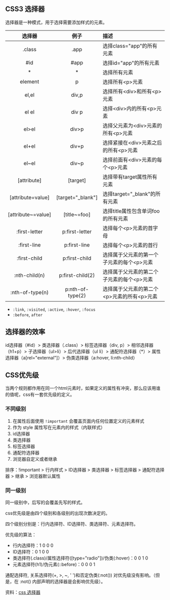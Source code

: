 ## CSS3 选择器

选择器是一种模式，用于选择需要添加样式的元素。

| 选择器 | 例子 | 描述 |
| :---: | :---: | :--- |
| .class | .app | 选择class="app"的所有元素 |
| #id | #app | 选择id="app"的所有元素 |
| * | * | 选择所有元素 |
| element| p | 选择所有\<p\>元素 |
| el,el | div,p | 选择所有\<div\>和所有\<p\>元素 |
| el el | div p | 选择\<div\>内的所有\<p\>元素 |
| el>el | div>p | 选择父元素为\<div\>元素的所有\<p\>元素 |
| el+el | div+p | 选择紧接在\<div\>元素之后的所有\<p\>元素 |
| el~el | div~p | 选择前面有\<div\>元素的每个\<p\>元素 |
| [attribute] | [target] | 选择带有target属性所有元素 |
| [attribute=value] | [target="_blank"] | 选择target="_blank"的所有元素 |
| [attribute~=value] | [title~=foo] | 选择title属性包含单词foo的所有元素 |
| :first-letter | p:first-letter | 选择每个\<p\>元素的首字母 |
| :first-line | p:first-line | 选择每个\<p\>元素的首行 |
| :first-child | p:first-child | 选择属于父元素的第一个子元素的每个\<p\>元素 |
| :nth-child(n) | p:first-child(2) | 选择属于父元素的第二个子元素的每个\<p\>元素 |
| :nth-of-type(n) | p:nth-of-type(2) | 选择属于父元素的第二个\<p\>元素的所有\<p\>元素 |

* `:link`, `:visited`, `:active`, `:hover`, `:focus`
* `:before`, `after`

## 选择器的效率

id选择器（#id）> 类选择器（.class）> 标签选择器（div, p）> 相邻选择器（h1+p）> 子选择器（ul>li）> 后代选择器（ul li）> 通配符选择器（*）> 属性选择器（a[rel="external"]）> 伪类选择器（a:hover, li:nth-child）

## CSS优先级

当两个规则都作用在同一个html元素时，如果定义的属性有冲突，那么应该用谁的值呢，css有一套优先级的定义。

### 不同级别

1. 在属性后面使用 `!important` 会覆盖页面内任何位置定义的元素样式
2. 作为 style 属性写在元素内的样式（内联样式）
3. id选择器
4. 类选择器
5. 标签选择器
6. 通配符选择器
7. 浏览器自定义或者继承

排序：!important > 行内样式 > ID选择器 > 类选择器 > 标签选择器 > 通配符选择器 > 继承 > 浏览器默认属性

### 同一级别

同一级别中，后写的会覆盖先写的样式。

css优先级是由四个级别和各级别的出现次数决定的。

四个级别分别是：行内选择符、ID选择符、类选择符、元素选择符。

优先级的算法：

  * 行内选择符：1 0 0 0
  * ID选择符：0 1 0 0
  * 类选择符(.class)/属性选择符([type="radio"])/伪类(:hover)：0 0 1 0
  * 元素选择符(h1)/伪元素(::before)：0 0 0 1

通配选择符, 关系选择符(+, >, ~, ' ')和否定伪类(:not()) 对优先级没有影响。（但是，在 :not() 内部声明的选择器是会影响优先级）。

资料：[css 选择器](http://www.w3school.com.cn/cssref/css_selectors.asp)